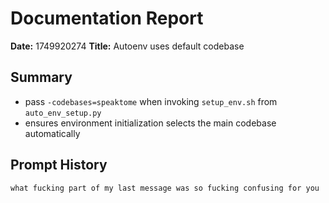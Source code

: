 # Documentation Report

**Date:** 1749920274
**Title:** Autoenv uses default codebase

## Summary
- pass `-codebases=speaktome` when invoking `setup_env.sh` from `auto_env_setup.py`
- ensures environment initialization selects the main codebase automatically

## Prompt History
```
what fucking part of my last message was so fucking confusing for you
```
